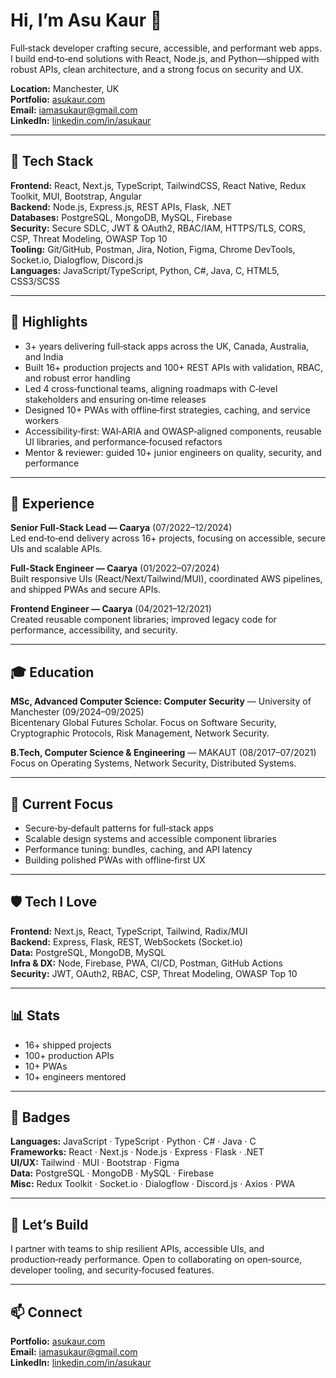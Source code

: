 # Hi, I’m Asu Kaur 👋

Full‑stack developer crafting secure, accessible, and performant web apps. I build end‑to‑end solutions with React, Node.js, and Python—shipped with robust APIs, clean architecture, and a strong focus on security and UX.

**Location:** Manchester, UK  
**Portfolio:** [asukaur.com](https://asukaur.com/)  
**Email:** iamasukaur@gmail.com  
**LinkedIn:** [linkedin.com/in/asukaur](https://linkedin.com/in/asukaur)

---

## 🧰 Tech Stack

**Frontend:** React, Next.js, TypeScript, TailwindCSS, React Native, Redux Toolkit, MUI, Bootstrap, Angular  
**Backend:** Node.js, Express.js, REST APIs, Flask, .NET  
**Databases:** PostgreSQL, MongoDB, MySQL, Firebase  
**Security:** Secure SDLC, JWT & OAuth2, RBAC/IAM, HTTPS/TLS, CORS, CSP, Threat Modeling, OWASP Top 10  
**Tooling:** Git/GitHub, Postman, Jira, Notion, Figma, Chrome DevTools, Socket.io, Dialogflow, Discord.js  
**Languages:** JavaScript/TypeScript, Python, C#, Java, C, HTML5, CSS3/SCSS  

---

## 🚀 Highlights

- 3+ years delivering full‑stack apps across the UK, Canada, Australia, and India  
- Built 16+ production projects and 100+ REST APIs with validation, RBAC, and robust error handling  
- Led 4 cross‑functional teams, aligning roadmaps with C‑level stakeholders and ensuring on‑time releases  
- Designed 10+ PWAs with offline‑first strategies, caching, and service workers  
- Accessibility‑first: WAI‑ARIA and OWASP‑aligned components, reusable UI libraries, and performance‑focused refactors  
- Mentor & reviewer: guided 10+ junior engineers on quality, security, and performance  

---

## 💼 Experience

**Senior Full‑Stack Lead — Caarya** (07/2022–12/2024)  
Led end‑to‑end delivery across 16+ projects, focusing on accessible, secure UIs and scalable APIs.

**Full‑Stack Engineer — Caarya** (01/2022–07/2024)  
Built responsive UIs (React/Next/Tailwind/MUI), coordinated AWS pipelines, and shipped PWAs and secure APIs.

**Frontend Engineer — Caarya** (04/2021–12/2021)  
Created reusable component libraries; improved legacy code for performance, accessibility, and security.

---

## 🎓 Education

**MSc, Advanced Computer Science: Computer Security** — University of Manchester (09/2024–09/2025)  
Bicentenary Global Futures Scholar. Focus on Software Security, Cryptographic Protocols, Risk Management, Network Security.

**B.Tech, Computer Science & Engineering** — MAKAUT (08/2017–07/2021)  
Focus on Operating Systems, Network Security, Distributed Systems.

---

## 🌱 Current Focus

- Secure‑by‑default patterns for full‑stack apps  
- Scalable design systems and accessible component libraries  
- Performance tuning: bundles, caching, and API latency  
- Building polished PWAs with offline‑first UX  

---

## 🛡️ Tech I Love

**Frontend:** Next.js, React, TypeScript, Tailwind, Radix/MUI  
**Backend:** Express, Flask, REST, WebSockets (Socket.io)  
**Data:** PostgreSQL, MongoDB, MySQL  
**Infra & DX:** Node, Firebase, PWA, CI/CD, Postman, GitHub Actions  
**Security:** JWT, OAuth2, RBAC, CSP, Threat Modeling, OWASP Top 10  

---

## 📊 Stats

- 16+ shipped projects  
- 100+ production APIs  
- 10+ PWAs  
- 10+ engineers mentored  

---

## 🧩 Badges

**Languages:** JavaScript · TypeScript · Python · C# · Java · C  
**Frameworks:** React · Next.js · Node.js · Express · Flask · .NET  
**UI/UX:** Tailwind · MUI · Bootstrap · Figma  
**Data:** PostgreSQL · MongoDB · MySQL · Firebase  
**Misc:** Redux Toolkit · Socket.io · Dialogflow · Discord.js · Axios · PWA  

---

## 🤝 Let’s Build

I partner with teams to ship resilient APIs, accessible UIs, and production‑ready performance. Open to collaborating on open‑source, developer tooling, and security‑focused features.

---

## 📫 Connect

**Portfolio:** [asukaur.com](https://asukaur.com/)  
**Email:** iamasukaur@gmail.com  
**LinkedIn:** [linkedin.com/in/asukaur](https://linkedin.com/in/asukaur)
